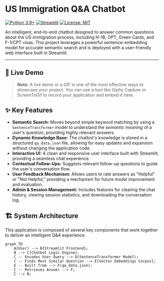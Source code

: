# US Immigration Q&A Chatbot

[![Python 3.9+](https://img.shields.io/badge/Python-3.9+-blue.svg)](https://www.python.org/downloads/)
[![Streamlit](https://img.shields.io/badge/Framework-Streamlit-red.svg)](https://streamlit.io)
[![License: MIT](https://img.shields.io/badge/License-MIT-yellow.svg)](https://opensource.org/licenses/MIT)

An intelligent, end-to-end chatbot designed to answer common questions about the US immigration process, including H-1B, OPT, Green Cards, and F-1/CPT visas. This project leverages a powerful sentence-embedding model for accurate semantic search and is deployed with a user-friendly web interface built in Streamlit.

---

## 🎥 Live Demo

> **Note:** A live demo or a GIF is one of the most effective ways to showcase your project. You can use a tool like Giphy Capture or ScreenToGif to record your application and embed it here.

## ✨ Key Features

* **Semantic Search:** Moves beyond simple keyword matching by using a `SentenceTransformer` model to understand the *semantic meaning* of a user's question, providing highly relevant answers.
* **Dynamic Knowledge Base:** The chatbot's knowledge is stored in a structured `qa_data.json` file, allowing for easy updates and expansion without changing the application code.
* **Interactive UI:** A clean and responsive user interface built with Streamlit, providing a seamless chat experience.
* **Contextual Follow-Ups:** Suggests relevant follow-up questions to guide the user's conversation flow.
* **User Feedback Mechanism:** Allows users to rate answers as "Helpful" or "Not Helpful," providing a mechanism for future model improvement and evaluation.
* **Admin & Session Management:** Includes features for clearing the chat history, viewing session statistics, and downloading the conversation log.

## 🏗️ System Architecture

This application is composed of several key components that work together to deliver an intelligent Q&A experience.

```mermaid
graph TD
    A[User] --> B{Streamlit Frontend};
    B --> C[Chatbot Logic Engine];
    C -- Encodes User Query --> D(SentenceTransformer Model);
    C -- Finds Most Similar Question --> E[Vector Embeddings Corpus];
    E -- Built from --> F(qa_data.json);
    C -- Retrieves Answer --> F;
    C --> B;
